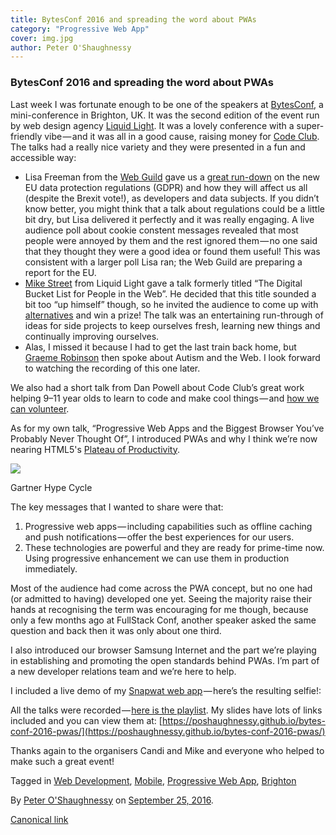 ```yaml
---
title: BytesConf 2016 and spreading the word about PWAs
category: "Progressive Web App"
cover: img.jpg
author: Peter O'Shaughnessy
---
```


### BytesConf 2016 and spreading the word about PWAs

Last week I was fortunate enough to be one of the speakers at [BytesConf](http://www.bytesconf.co.uk/), a mini-conference in Brighton, UK. It was the second edition of the event run by web design agency [Liquid Light](https://www.liquidlight.co.uk/). It was a lovely conference with a super-friendly vibe — and it was all in a good cause, raising money for [Code Club](https://www.codeclub.org.uk/). The talks had a really nice variety and they were presented in a fun and accessible way:

*   Lisa Freeman from the [Web Guild](http://www.thewebguild.org/) gave us a [great run-down](https://www.thewebguild.org/news/regulation-and-privacy-what-might-be-coming) on the new EU data protection regulations (GDPR) and how they will affect us all (despite the Brexit vote!), as developers and data subjects. If you didn’t know better, you might think that a talk about regulations could be a little bit dry, but Lisa delivered it perfectly and it was really engaging. A live audience poll about cookie constent messages revealed that most people were annoyed by them and the rest ignored them — no one said that they thought they were a good idea or found them useful! This was consistent with a larger poll Lisa ran; the Web Guild are preparing a report for the EU.
*   [Mike Street](https://twitter.com/mikestreety) from Liquid Light gave a talk formerly titled “The Digital Bucket List for People in the Web”. He decided that this title sounded a bit too “up himself” though, so he invited the audience to come up with [alternatives](https://twitter.com/hashtag/mikeswankytalktitle?src=hash) and win a prize! The talk was an entertaining run-through of ideas for side projects to keep ourselves fresh, learning new things and continually improving ourselves.
*   Alas, I missed it because I had to get the last train back home, but [Graeme Robinson](https://twitter.com/grobiwebdesign) then spoke about Autism and the Web. I look forward to watching the recording of this one later.

We also had a short talk from Dan Powell about Code Club’s great work helping 9–11 year olds to learn to code and make cool things — and [how we can volunteer](https://www.codeclub.org.uk/start-a-club/volunteers).

As for my own talk, “Progressive Web Apps and the Biggest Browser You’ve Probably Never Thought Of”, I introduced PWAs and why I think we’re now nearing HTML5's [Plateau of Productivity](https://en.wikipedia.org/wiki/Hype_cycle#Five_phases).

![](https://cdn-images-1.medium.com/max/800/1*Z0w3jDJg7oVTRwmmEYTBpw.png)

Gartner Hype Cycle

The key messages that I wanted to share were that:

1.  Progressive web apps — including capabilities such as offline caching and push notifications — offer the best experiences for our users.
2.  These technologies are powerful and they are ready for prime-time now. Using progressive enhancement we can use them in production immediately.

Most of the audience had come across the PWA concept, but no one had (or admitted to having) developed one yet. Seeing the majority raise their hands at recognising the term was encouraging for me though, because only a few months ago at FullStack Conf, another speaker asked the same question and back then it was only about one third.

I also introduced our browser Samsung Internet and the part we’re playing in establishing and promoting the open standards behind PWAs. I’m part of a new developer relations team and we’re here to help.

I included a live demo of my [Snapwat web app](https://medium.com/samsung-internet-dev/things-i-learned-making-a-progressive-web-app-for-super-selfies-49e76d154e4f) — here’s the resulting selfie!:

All the talks were recorded — [here is the playlist](https://www.youtube.com/watch?v=M8yuVXJUMN8&list=PLPs419gH1FQJXk8q13pTMin4GLICfqz5z). My slides have lots of links included and you can view them at: [https://poshaughnessy.github.io/bytes-conf-2016-pwas/](https://poshaughnessy.github.io/bytes-conf-2016-pwas/)

Thanks again to the organisers Candi and Mike and everyone who helped to make such a great event!

Tagged in [Web Development](https://medium.com/tag/web-development), [Mobile](https://medium.com/tag/mobile), [Progressive Web App](https://medium.com/tag/progressive-web-app), [Brighton](https://medium.com/tag/brighton)

By [Peter O'Shaughnessy](https://medium.com/@poshaughnessy) on [September 25, 2016](https://medium.com/p/30fe821050d3).

[Canonical link](https://medium.com/@poshaughnessy/bytesconf-2016-the-word-about-pwas-is-spreading-30fe821050d3)
